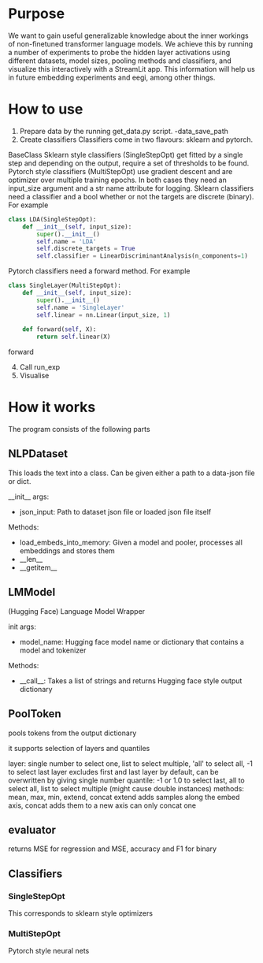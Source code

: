 # Purpose
We want to gain useful generalizable knowledge about the inner workings of non-finetuned transformer language models. We achieve this by running a number of experiments to probe the hidden layer activations using different datasets, model sizes, pooling methods and classifiers, and visualize this interactively with a StreamLit app. This information will help us in future embedding experiments and eegi, among other things.

# How to use
1. Prepare data by the running get_data.py script. -data_save_path
2. Create classifiers
Classifiers come in two flavours: sklearn and pytorch.


BaseClass Sklearn style classifiers (SingleStepOpt) get fitted by a single step and depending on the output, require a set of thresholds to be found. Pytorch style classifiers (MultiStepOpt) use gradient descent and are optimizer over multiple training epochs.
In both cases they need an input_size argument and a str name attribute for logging.
Sklearn classifiers need a classifier and a bool whether or not the targets are discrete (binary). For example
``` py
class LDA(SingleStepOpt):
    def __init__(self, input_size):
        super().__init__()
        self.name = 'LDA'
        self.discrete_targets = True
        self.classifier = LinearDiscriminantAnalysis(n_components=1)
```
Pytorch classifiers need a forward method. For example
``` py
class SingleLayer(MultiStepOpt):
    def __init__(self, input_size):
        super().__init__()
        self.name = 'SingleLayer'
        self.linear = nn.Linear(input_size, 1)
    
    def forward(self, X):
        return self.linear(X)
```

forward

4. Call run_exp
5. Visualise

# How it works
The program consists of the following parts
## NLPDataset
This loads the text into a class. Can be given either a path to a data-json file or dict.

\_\_init\_\_ args:
- json_input: Path to dataset json file or loaded json file itself

Methods:
- load_embeds_into_memory: Given a model and pooler, processes all embeddings and stores them
- \_\_len\_\_
- \_\_getitem\_\_

## LMModel
(Hugging Face) Language Model Wrapper

init args:
- model_name: Hugging face model name or dictionary that contains a model and tokenizer

Methods:
- \_\_call\_\_: Takes a list of strings and returns Hugging face style output dictionary

## PoolToken
pools tokens from the output dictionary

it supports selection of layers and quantiles

layer: single number to select one, list to select multiple, 'all' to select all, -1 to select last
    layer excludes first and last layer by default, can be overwritten by giving single number
    quantile: -1 or 1.0 to select last, all to select all, list to select multiple (might cause double instances)
methods: mean, max, min, extend, concat
    extend adds samples along the embed axis, concat adds them to a new axis
    can only concat one
    
## evaluator
returns MSE for regression and MSE, accuracy and F1 for binary

## Classifiers
### SingleStepOpt
This corresponds to sklearn style optimizers

### MultiStepOpt
Pytorch style neural nets
